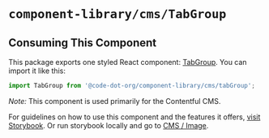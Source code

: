 # `component-library/cms/TabGroup`

## Consuming This Component

This package exports one styled React component: [TabGroup](TabGroup.tsx).
You can import it like this:

```javascript
import TabGroup from '@code-dot-org/component-library/cms/tabGroup';
```

_Note:_ This component is used primarily for the Contentful CMS.

For guidelines on how to use this component and the features it
offers, [visit Storybook](https://code-dot-org.github.io/code-dot-org/component-library-storybook/?path=/docs/cms-image--docs).
Or run storybook locally and go
to [CMS / Image](http://localhost:6006/?path=/docs/designsystem-image--docs).
